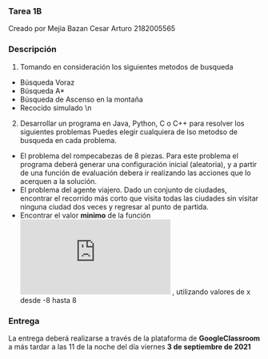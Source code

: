 
### Tarea 1B

Creado por Mejia Bazan Cesar Arturo 2182005565

### Descripción

1. Tomando en consideración los siguientes metodos de busqueda
- Búsqueda Voraz
- Búsqueda A*
- Búsqueda de Ascenso en la montaña
- Recocido simulado
\n

2. Desarrollar un programa en Java, Python, C o C++ para resolver los siguientes problemas
Puedes elegir cualquiera de lso metodso de busqueda en cada problema.

- El problema del rompecabezas de 8 piezas. Para este problema el programa deberá generar una configuración inicial (aleatoria),
y a partir de una función de evaluación debera ir realizando las acciones que lo acerquen a la solución.
- El problema del agente viajero. Dado un conjunto de ciudades, encontrar el recorrido más corto que visita todas las ciudades
sin visitar ninguna ciudad dos veces y regresar al punto de partida.
- Encontrar el valor **minimo** de la función ![equation](http://www.sciweavers.org/tex2img.php?eq=3x%255E2-4x%252B5%26bc%3DWhite%26fc%3DBlack%26im%3Djpg%26fs%3D12%26ff%3Darev%26edit=)
, utilizando valores de x desde -8 hasta 8

### Entrega

La entrega deberá realizarse a través de la plataforma de **GoogleClassroom** a más tardar a las 11 de la noche del día viernes **3 de septiembre de 2021**


